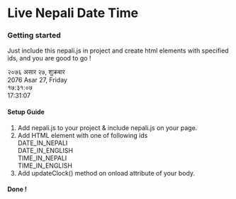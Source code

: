 # Live Nepali Date Time

### Getting started

Just include this nepali.js in project and create html elements with specified ids, and you are good to go !

२०७६ असार २७, शुक्रबार  
2076 Asar 27, Friday  
१७:३१:०७  
17:31:07

#### Setup Guide

1. Add nepali.js to your project & include nepali.js on your page.
2. Add HTML element with one of following ids  
   DATE_IN_NEPALI  
   DATE_IN_ENGLISH  
   TIME_IN_NEPALI  
   TIME_IN_ENGLISH
3. Add updateClock() method on onload attribute of your body.

#### Done !